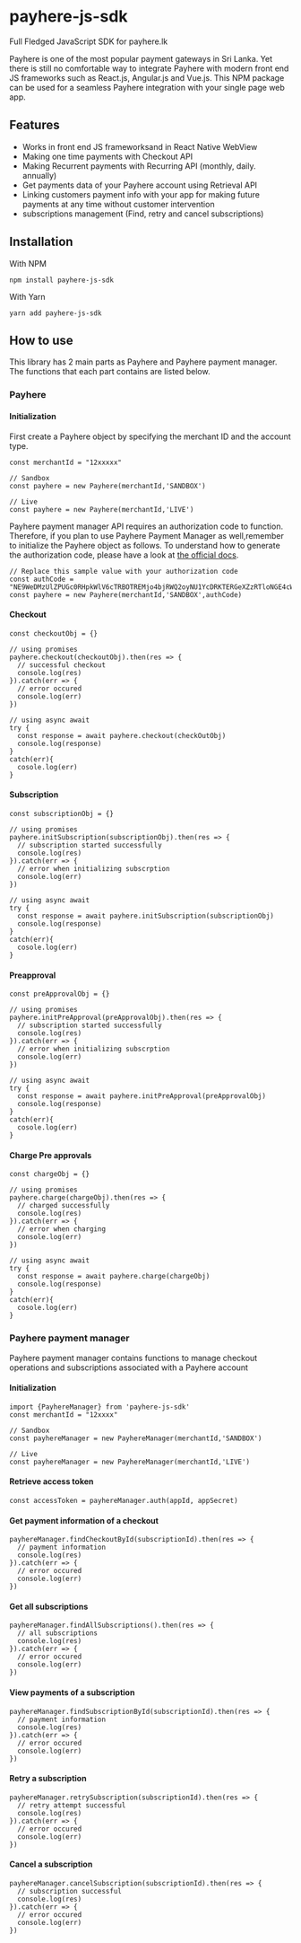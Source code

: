 # payhere-js-sdk
Full Fledged JavaScript SDK for payhere.lk 

Payhere is one of the most popular payment gateways in Sri Lanka. Yet there is still no comfortable way to integrate Payhere with modern front end JS frameworks such as 
React.js, Angular.js and Vue.js. This NPM package can be used for a seamless Payhere integration with your single page web app.

## Features

- Works in front end JS frameworksand in React Native WebView
- Making one time payments with Checkout API
- Making Recurrent payments with Recurring API (monthly, daily. annually)
- Get payments data of your Payhere account using Retrieval API
- Linking customers payment info with your app for making future payments at any time without customer intervention
- subscriptions management (Find, retry and cancel subscriptions)

## Installation

With NPM
```
npm install payhere-js-sdk
```
With Yarn
```
yarn add payhere-js-sdk
```

##   How to use

This library has 2 main parts as Payhere and Payhere payment manager. The functions that each part contains are listed below.

### Payhere

#### Initialization

First create a Payhere object by specifying the merchant ID and the account type.
```
const merchantId = "12xxxxx"

// Sandbox 
const payhere = new Payhere(merchantId,'SANDBOX')

// Live
const payhere = new Payhere(merchantId,'LIVE')
```

Payhere payment manager API requires an authorization code to function. Therefore, if you plan to use Payhere Payment Manager as well,remember to initialize the Payhere object as follows. To understand how to generate the authorization code, please have a look at [the official docs](https://support.payhere.lk/api-&-mobile-sdk/payhere-subscription#2-generate-an-authorization-code).

```
// Replace this sample value with your authorization code
const authCode = "NE9WeDMzUlZPUGc0RHpkWlV6cTRBOTREMjo4bjRWQ2oyNU1YcDRKTERGeXZzRTloNGE4cWdiUGFaVUk0SkVXSzRGQ3ZvcA==" 
const payhere = new Payhere(merchantId,'SANDBOX',authCode)
```

#### Checkout

``` 
const checkoutObj = {}

// using promises
payhere.checkout(checkoutObj).then(res => {
  // successful checkout
  console.log(res)
}).catch(err => {
  // error occured
  console.log(err)
})

// using async await
try {
  const response = await payhere.checkout(checkOutObj)
  console.log(response)
}
catch(err){
  cosole.log(err)
}
```

#### Subscription

``` 
const subscriptionObj = {}

// using promises
payhere.initSubscription(subscriptionObj).then(res => {
  // subscription started successfully
  console.log(res)
}).catch(err => {
  // error when initializing subscrption
  console.log(err)
})

// using async await
try {
  const response = await payhere.initSubscription(subscriptionObj)
  console.log(response)
}
catch(err){
  cosole.log(err)
}
```

#### Preapproval

```
const preApprovalObj = {}

// using promises
payhere.initPreApproval(preApprovalObj).then(res => {
  // subscription started successfully
  console.log(res)
}).catch(err => {
  // error when initializing subscrption
  console.log(err)
})

// using async await
try {
  const response = await payhere.initPreApproval(preApprovalObj)
  console.log(response)
}
catch(err){
  cosole.log(err)
}
```

#### Charge Pre approvals

```
const chargeObj = {}

// using promises
payhere.charge(chargeObj).then(res => {
  // charged successfully
  console.log(res)
}).catch(err => {
  // error when charging
  console.log(err)
})

// using async await
try {
  const response = await payhere.charge(chargeObj)
  console.log(response)
}
catch(err){
  cosole.log(err)
}
```
### Payhere payment manager

Payhere payment manager contains functions to manage checkout operations and subscriptions associated with a Payhere account

#### Initialization

```
import {PayhereManager} from 'payhere-js-sdk'
const merchantId = "12xxxx"

// Sandbox 
const payhereManager = new PayhereManager(merchantId,'SANDBOX')

// Live
const payhereManager = new PayhereManager(merchantId,'LIVE')
```

#### Retrieve access token

```
const accessToken = payhereManager.auth(appId, appSecret)
```

#### Get payment information of a checkout

```
payhereManager.findCheckoutById(subscriptionId).then(res => {
  // payment information
  console.log(res)
}).catch(err => {
  // error occured
  console.log(err)
})
```

#### Get all subscriptions

```
payhereManager.findAllSubscriptions().then(res => {
  // all subscriptions
  console.log(res)
}).catch(err => {
  // error occured
  console.log(err)
})
```

#### View payments of a subscription

```
payhereManager.findSubscriptionById(subscriptionId).then(res => {
  // payment information
  console.log(res)
}).catch(err => {
  // error occured
  console.log(err)
})
```

#### Retry a subscription

```
payhereManager.retrySubscription(subscriptionId).then(res => {
  // retry attempt successful
  console.log(res)
}).catch(err => {
  // error occured
  console.log(err)
})
```

#### Cancel a subscription

```
payhereManager.cancelSubscription(subscriptionId).then(res => {
  // subscription successful
  console.log(res)
}).catch(err => {
  // error occured
  console.log(err)
})
```
